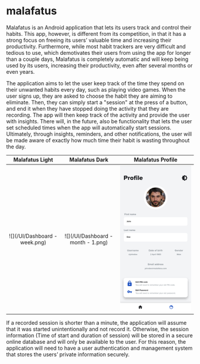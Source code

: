 # malafatus
Malafatus is an Android application that lets its users track and control their habits. This app, however, is different from its competition, in that it has a strong focus on freeing its users’ valuable time and increasing their productivity. Furthermore, while most habit trackers are very difficult and tedious to use, which demotivates their users from using the app for longer than a couple days, Malafatus is completely automatic and will keep being used by its users, increasing their productivity, even after several months or even years.

The application aims to let the user keep track of the time they spend on their unwanted habits every day, such as playing video games. When the user signs up, they are asked to choose the habit they are aiming to eliminate. Then, they can simply start a "session" at the press of a button, and end it when they have stopped doing the activity that they are recording. The app will then keep track of the activity and provide the user with insights. There will, in the future, also be functionality that lets the user set scheduled times when the app will automatically start sessions. Ultimately, through insights, reminders, and other notifications, the user will be made aware of exactly how much time their habit is wasting throughout the day.

Malafatus Light                  |  Malafatus Dark                        |  Malafatus Profile
:-------------------------------:|:--------------------------------------:|:-------------------------:
![](/UI/Dashboard - week.png)    |  ![](/UI/Dashboard - month - 1.png)    |  ![](/UI/Profile.png)

If a recorded session is shorter than a minute, the application will assume that it was started unintentionally and not record it. Otherwise, the session information (Time of start and duration of session) will be stored in a secure online database and will only be available to the user. For this reason, the application will need to have a user authentication and management system that stores the users’ private information securely.
